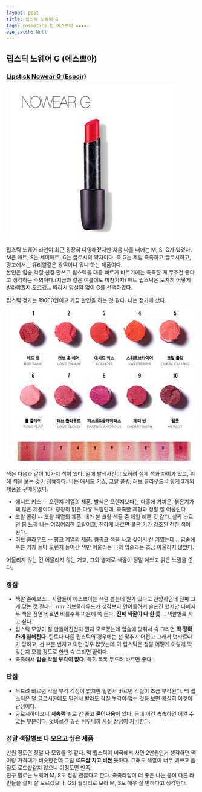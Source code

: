 ```yaml
---
layout: post
title: 립스틱 노웨어 G
tags: cosmetics 립 에스쁘아 ★★★★☆
eye_catch: Null
---
```


## 립스틱 노웨어 G (에스쁘아)

### [Lipstick Nowear G (Espoir)](http://www.espoir.com/product/espoir-colormakeup-lip-lipstick-nowear-G)

![image]({{site.url}}/../assets/img/nowear-g-img.jpg)

립스틱 노웨어 라인이 최근 굉장히 다양해졌지만 처음 나올 때에는 M, S, G가 있었다. M은 매트, S는 세미매트, G는 글로시의 약자이다. 즉 G는 제일 촉촉하고 글로시하고, 광고에서는 유리알같은 광택이니 뭐니 하는 제품이다.  
본인은 입술 각질 신경 안쓰고 립스틱을 대충 빠르게 바르기에는 촉촉한 게 무조건 좋다고 생각하는 주의이다.(지금과 같은 여름에도 마찬가지) 매트 립스틱은 도저히 어떻게 발라야할지 모르겠... 따라서 망설임 없이 G를 선택하였다.

립스틱 정가는 19000원이고 가끔 할인을 하는 것 같다. 나는 정가에 샀다.

![image-color]({{site.url}}/../assets/img/nowear-g-color.jpg)

색은 다음과 같이 10가지 색이 있다. 밑에 발색사진이 오히려 실제 색과 차이가 있고, 위에 색을 보는 것이 정확하다. 나는 애시드 키스, 코랄 콜링, 러브 클라우드 이렇게 3개의 제품을 구매하였다.

- 애시드 키스
-- 오렌지 계열의 제품. 발색은 오렌지보다는 다홍에 가까운, 붉은기가 꽤 많은 제품이다. 굉장히 맑은 다홍 느낌인데, 촉촉한 제형과 정말 잘 어울린다
- 코랄 콜링
-- 코랄 계열의 제품. 내가 본 코랄 색들 중 제일 예쁜 것 같다. 살짝 바르면 봄 느낌 나는 여리여리한 코랄이고, 진하게 바르면 붉은 기가 강조된 진한 색이 된다.
- 러브 클라우드
-- 핑크 계열의 제품. 웜핑크 색을 사고 싶어서 산 거였는데... 입술에 푸른 기가 돌아 오렌지 들어간 색만 어울리는 나의 입술과는 조금 어울리지 않았다.

어울리지 않는 건 어울리지 않는 거고, 그와 별개로 색깔이 정말 예쁘고 맑은 느낌을 준다.

### 장점
- 색깔 존예보스... 사람들이 에스쁘아는 색깔 뽑는데 뭔가 있다고 찬양하던데 진짜 그게 맞는 것 같다... ㅠㅠ 러브클라우드가 생각보다 안어룰려서 슬프긴 했지만 나머지 두 색은 정말 바르면 바를수록 마음에 쏙 든다. **진짜 색깔이 다 한 듯...** 색깔별로 사고 싶다.
- 립스틱 모양이 잘 만들어진건지 뭔지 모르겠는데 입술에 맞춰서 슥 그리면 **딱 정확하게 칠해진다**. 틴트나 다른 립스틱의 경우에는 선 맞추기 어렵고 그래서 덧바르다가 망하고, 선 부분 번지고 이런 경우 많았는데 이 립스틱은 정말 어떻게 이렇게 딱 맞는지 모를 정도로 한번 슥 그리면 끝이다.
- 촉촉해서 **입술 각질 부각이 없다**. 특히 톡톡 두드려 바르면 좋다.

### 단점
- 두드려 바르면 각질 부각 걱정이 없지만 밀면서 바르면 각질이 조금 부각된다. 맥 립스틱은 덜 글로시한데도 밀면서 발라도 각질 부각이 없는 것을 보면 확실히 이것이 단점이다.  
- 글로시하다보니 **지속력** 별로 안 좋고 **묻어나옴**이 있다. 근데 이건 촉촉하면 어쩔 수 없는 부분이다. 덧바르긴 훨씬 쉬우니까 사실 장점이 커버한다.

### 정말 색깔별로 다 모으고 싶은 제품
만원 정도면 정말 다 모았을 것 같다. 맥 립스틱이 미국에서 사면 2만원인거 생각하면 맥이랑 가격대가 비슷한건데 그럼 **로드샵 치고 비싼 듯**하다. 그래도 색깔이 너무 예쁘고 품질도 로드샵같지 않으니 이정도면 만족.  
친구 말로는 노웨어 M, S도 정말 괜찮다고 한다. 촉촉타입이 더 좋은 나는 굳이 다른 라인들을 살지 잘 모르겠으나, G의 퀄리티로 보아 M, S도 매우 살 만하다고 생각한다.
